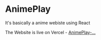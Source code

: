 # AnimePlay
It's basically a anime webiste using React

The Website is live on Vercel - [AnimePlay-...](https://anime-play-qb6u-c1w68wk28-agap-0251.vercel.app/)

